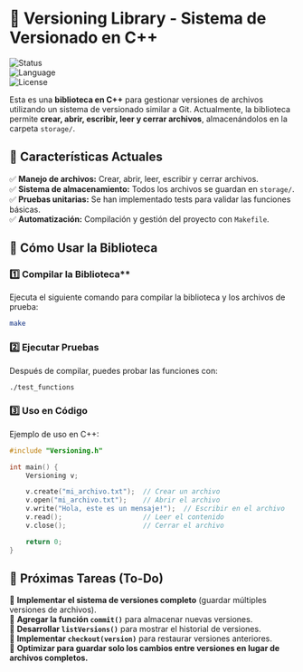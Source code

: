 # 📂 Versioning Library - Sistema de Versionado en C++

![Status](https://img.shields.io/badge/status-in%20development-yellow)  
![Language](https://img.shields.io/badge/language-C++-blue)  
![License](https://img.shields.io/badge/license-MIT-green)

Esta es una **biblioteca en C++** para gestionar versiones de archivos utilizando un sistema de versionado similar a Git. Actualmente, la biblioteca permite **crear, abrir, escribir, leer y cerrar archivos**, almacenándolos en la carpeta `storage/`.

## 🚀 Características Actuales
✅ **Manejo de archivos:** Crear, abrir, leer, escribir y cerrar archivos.  
✅ **Sistema de almacenamiento:** Todos los archivos se guardan en `storage/`.  
✅ **Pruebas unitarias:** Se han implementado tests para validar las funciones básicas.  
✅ **Automatización:** Compilación y gestión del proyecto con `Makefile`.  

## 📌 Cómo Usar la Biblioteca

### 1️⃣ **Compilar la Biblioteca****
Ejecuta el siguiente comando para compilar la biblioteca y los archivos de prueba:
```bash
make
```
### 2️⃣ **Ejecutar Pruebas**  
Después de compilar, puedes probar las funciones con:
```bash
./test_functions
```
### 3️⃣ **Uso en Código**  
Ejemplo de uso en C++:
```cpp
#include "Versioning.h"

int main() {
    Versioning v;

    v.create("mi_archivo.txt");  // Crear un archivo
    v.open("mi_archivo.txt");    // Abrir el archivo
    v.write("Hola, este es un mensaje!");  // Escribir en el archivo
    v.read();                    // Leer el contenido
    v.close();                   // Cerrar el archivo

    return 0;
}
```
## 📅 Próximas Tareas (To-Do)
🔹 **Implementar el sistema de versiones completo** (guardar múltiples versiones de archivos).  
🔹 **Agregar la función `commit()`** para almacenar nuevas versiones.  
🔹 **Desarrollar `listVersions()`** para mostrar el historial de versiones.  
🔹 **Implementar `checkout(version)`** para restaurar versiones anteriores.  
🔹 **Optimizar para guardar solo los cambios entre versiones en lugar de archivos completos.**  

